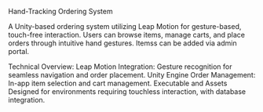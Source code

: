 Hand-Tracking Ordering System

A Unity-based ordering system utilizing Leap Motion for gesture-based, touch-free interaction. Users can browse items, manage carts, and place orders through intuitive hand gestures. Itemss can be added via admin portal.

Technical Overview:
Leap Motion Integration: Gesture recognition for seamless navigation and order placement.
Unity Engine
Order Management: In-app item selection and cart management.
Executable and Assets
Designed for environments requiring touchless interaction, with database integration.
